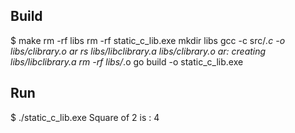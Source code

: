## Build
$ make 
rm -rf libs 
rm -rf static_c_lib.exe 
mkdir libs 
gcc -c src/*.c -o libs/clibrary.o 
ar rs libs/libclibrary.a libs/clibrary.o 
ar: creating libs/libclibrary.a 
rm -rf libs/*.o 
go build -o static_c_lib.exe 

## Run
$ ./static_c_lib.exe 
Square of  2  is : 4 

